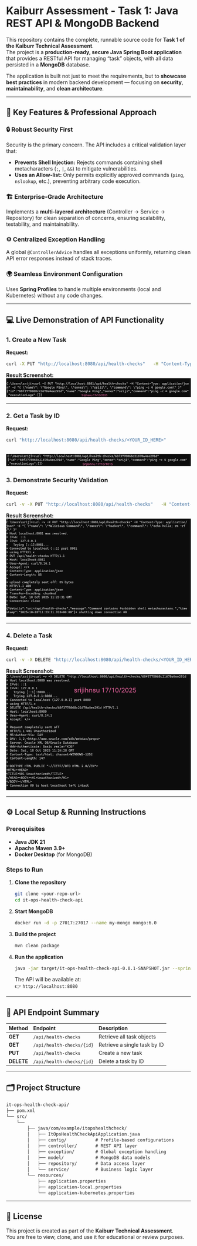 # Kaiburr Assessment - Task 1: Java REST API & MongoDB Backend

This repository contains the complete, runnable source code for **Task 1 of the Kaiburr Technical Assessment**.  
The project is a **production-ready, secure Java Spring Boot application** that provides a RESTful API for managing “task” objects, with all data persisted in a **MongoDB** database.

The application is built not just to meet the requirements, but to **showcase best practices** in modern backend development — focusing on **security**, **maintainability**, and **clean architecture**.

---

## 🚀 Key Features & Professional Approach

### 🔒 Robust Security First
Security is the primary concern. The API includes a critical validation layer that:
- **Prevents Shell Injection:** Rejects commands containing shell metacharacters (`;`, `|`, `&&`) to mitigate vulnerabilities.
- **Uses an Allow-list:** Only permits explicitly approved commands (`ping`, `nslookup`, etc.), preventing arbitrary code execution.

### 🏗️ Enterprise-Grade Architecture
Implements a **multi-layered architecture** (Controller → Service → Repository) for clean separation of concerns, ensuring scalability, testability, and maintainability.

### ⚙️ Centralized Exception Handling
A global `@ControllerAdvice` handles all exceptions uniformly, returning clean API error responses instead of stack traces.

### 🌍 Seamless Environment Configuration
Uses **Spring Profiles** to handle multiple environments (local and Kubernetes) without any code changes.

---

## 💻 Live Demonstration of API Functionality

### 1. Create a New Task
**Request:**
```bash
curl -X PUT "http://localhost:8080/api/health-checks"   -H "Content-Type: application/json"   -d '{ "name": "Google Ping", "owner": "sriji", "command": "ping -c 4 google.com" }'
```

**Result Screenshot:**
![Create Result](results/create-result.png)

---

### 2. Get a Task by ID
**Request:**
```bash
curl "http://localhost:8080/api/health-checks/<YOUR_ID_HERE>"
```


![Get Result](results/get-result.png)
---

### 3. Demonstrate Security Validation
**Request:**
```bash
curl -v -X PUT "http://localhost:8080/api/health-checks"   -H "Content-Type: application/json"   -d '{ "name": "Malicious Command", "owner": "hacker", "command": "echo hello; rm -rf /" }'
```

**Result Screenshot:**
![Security Validation](results/security-result.png)

---

### 4. Delete a Task
**Request:**
```bash
curl -v -X DELETE "http://localhost:8080/api/health-checks/<YOUR_ID_HERE>"
```

**Result Screenshot:**
![Delete Result](results/delete-result.png)

---

## ⚙️ Local Setup & Running Instructions

### Prerequisites
- **Java JDK 21**
- **Apache Maven 3.9+**
- **Docker Desktop** (for MongoDB)

### Steps to Run
1. **Clone the repository**
   ```bash
   git clone <your-repo-url>
   cd it-ops-health-check-api
   ```

2. **Start MongoDB**
   ```bash
   docker run -d -p 27017:27017 --name my-mongo mongo:6.0
   ```

3. **Build the project**
   ```bash
   mvn clean package
   ```

4. **Run the application**
   ```bash
   java -jar target/it-ops-health-check-api-0.0.1-SNAPSHOT.jar --spring.profiles.active=local
   ```

   The API will be available at:  
   👉 `http://localhost:8080`

---

## 🧩 API Endpoint Summary

| Method | Endpoint | Description |
|:-------|:----------|:-------------|
| **GET** | `/api/health-checks` | Retrieve all task objects |
| **GET** | `/api/health-checks/{id}` | Retrieve a single task by ID |
| **PUT** | `/api/health-checks` | Create a new task |
| **DELETE** | `/api/health-checks/{id}` | Delete a task by ID |

---

## 🗂️ Project Structure

```
it-ops-health-check-api/
├── pom.xml
└── src/
    └── 
        ├── java/com/example/itopshealthcheck/
        │   ├── ItOpsHealthCheckApiApplication.java
        │   ├── config/           # Profile-based configurations
        │   ├── controller/       # REST API layer
        │   ├── exception/        # Global exception handling
        │   ├── model/            # MongoDB data models
        │   ├── repository/       # Data access layer
        │   └── service/          # Business logic layer
        └── resources/
            ├── application.properties
            ├── application-local.properties
            └── application-kubernetes.properties
```

---

## 🧾 License
This project is created as part of the **Kaiburr Technical Assessment**.  
You are free to view, clone, and use it for educational or review purposes.
